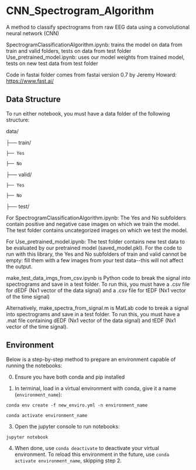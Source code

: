 # CNN_Spectrogram_Algorithm
A method to classify spectrograms from raw EEG data using a convolutional neural network (CNN)

SpectrogramClassificationAlgorithm.ipynb: trains the model on data from train and valid folders, tests on data from test folder
Use_pretrained_model.ipynb: uses our model weights from trained model, tests on new test data from test folder

Code in fastai folder comes from fastai version 0.7 by Jeremy Howard: https://www.fast.ai/

## Data Structure

To run either notebook, you must have a data folder of the following structure:

data/

├── train/

    ├── Yes
	
    ├── No
	
├── valid/

    ├── Yes
	
    ├── No
	
├── test/

For SpectrogramClassificationAlgorithm.ipynb:
The Yes and No subfolders contain positive and negative case images on which we train the model. The test folder contains uncategorized images on which we test the model.

For Use_pretrained_model.ipynb:
The test folder contains new test data to be evaluated by our pretrained model (saved_model.pkl). For the code to run with this library, the Yes and No subfolders of train and valid cannot be empty: fill them with a few images from your test data--this will not affect the output.

make_test_data_imgs_from_csv.ipynb is Python code to break the signal into spectrograms and save in a test folder. To run this, you must have a .csv file for dEDF (Nx1 vector of the data signal) and a .csv file for tEDF (Nx1 vector of the time signal)

Alternatively, make_spectra_from_signal.m is MatLab code to break a signal into spectrograms and save in a test folder. To run this, you must have a .mat file containing dEDF (Nx1 vector of the data signal) and tEDF (Nx1 vector of the time signal).


## Environment

Below is a step-by-step method to prepare an environment capable of running the notebooks:

0. Ensure you have both conda and pip installed

1. In terminal, load in a virtual environment with conda, give it a name (`environment_name`):

`conda env create -f new_enviro.yml -n environment_name`

`conda activate environment_name`

3. Open the jupyter console to run notebooks:

`jupyter notebook` 

4. When done, use `conda deactivate` to deactivate your virtual environment. To reload this environment in the future, use `conda activate environment_name`, skipping step 2.

